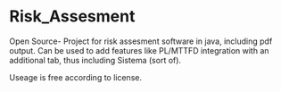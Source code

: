 # Risk_Assesment
Open Source- Project for risk assesment software in java, including pdf output.
Can be used to add features like PL/MTTFD integration with an additional tab, 
thus including Sistema (sort of).

Useage is free according to license.
